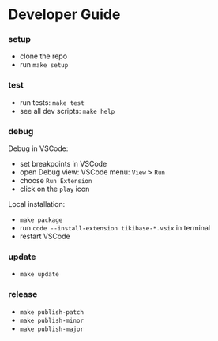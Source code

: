 # Developer Guide

### setup

- clone the repo
- run `make setup`

### test

- run tests: `make test`
- see all dev scripts: `make help`

### debug

Debug in VSCode:

- set breakpoints in VSCode
- open Debug view: VSCode menu: `View` > `Run`
- choose `Run Extension`
- click on the `play` icon

Local installation:

- `make package`
- run `code --install-extension tikibase-*.vsix` in terminal
- restart VSCode

### update

- `make update`

### release

- `make publish-patch`
- `make publish-minor`
- `make publish-major`
